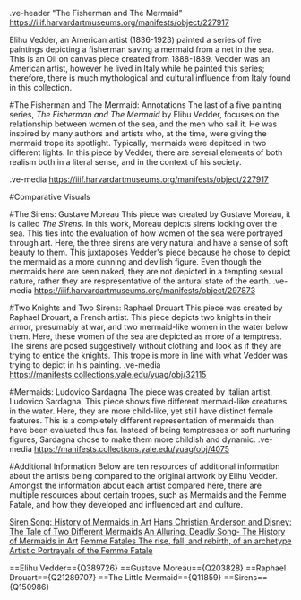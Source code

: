 .ve-header "The Fisherman and The Mermaid" https://iiif.harvardartmuseums.org/manifests/object/227917 

Elihu Vedder, an American artist (1836-1923) painted a series of five paintings depicting a fisherman saving a mermaid from a net in the sea. This is an Oil on canvas piece created from 1888-1889. Vedder was an American artist, however he lived in Italy while he painted this series; therefore, there is much mythological and cultural influence from Italy found in this collection.

#The Fisherman and The Mermaid: Annotations
The last of a five painting series, *The Fisherman and The Mermaid* by Elihu Vedder, focuses on the relationship between women of the sea, and the men who sail it. He was inspired by many authors and artists who, at the time, were giving the mermaid trope its spotlight. Typically, mermaids were depitced in two different lights. In this piece by Vedder, there are several elements of both realism both in a literal sense, and in the context of his society.

.ve-media https://iiif.harvardartmuseums.org/manifests/object/227917

#Comparative Visuals

#The Sirens: Gustave Moreau
This piece was created by Gustave Moreau, it is called *The Sirens*. In this work, Moreau depicts sirens looking over the sea. This ties into the evaluation of how women of the sea were portrayed through art. Here, the three sirens are very natural and have a sense of soft beauty to them. This juxtaposes Vedder's piece because he chose to depict the mermaid as a more cunning and devilish figure. Even though the mermaids here are seen naked, they are not depicted in a tempting sexual nature, rather they are respresentative of the antural state of the earth. 
.ve-media https://iiif.harvardartmuseums.org/manifests/object/297873 

#Two Knights and Two Sirens: Raphael Drouart
This piece was created by Raphael Drouart, a French artist. This piece depicts two knights in their armor, presumably at war, and two mermaid-like women in the water below them. Here, these women of the sea are depicted as more of a temptress. The sirens are posed suggestively without clothing and look as if they are trying to entice the knights. This trope is more in line with what Vedder was trying to depict in his painting.
.ve-media https://manifests.collections.yale.edu/yuag/obj/32115

#Mermaids: Ludovico Sardagna
The piece was created by Italian artist, Ludovico Sardagna. This piece shows five different mermaid-like creatures in the water. Here, they are more child-like, yet still have distinct female features. This is a completely different representation of mermaids than have been evaluated thus far. Instead of being temptresses or soft nurturing figures, Sardagna chose to make them more childish and dynamic. 
.ve-media https://manifests.collections.yale.edu/yuag/obj/4075

#Additional Information
Below are ten resources of additional information about the artists being compared to the original artwork by Elihu Vedder. Amongst the information about each artist compared here, there are multiple resources about certain tropes, such as Mermaids and the Femme Fatale, and how they developed and influenced art and culture.

[Siren Song: History of Mermaids in Art](https://www.dailyartmagazine.com/mermaids-in-art/)
[Hans Christian Anderson and Disney: The Tale of Two Different Mermaids](https://crosssection.gns.wisc.edu/2017/09/06/hans-christian-andersen-and-disney-the-tale-of-two-different-mermaids/)
[An Alluring, Deadly Song- The History of Mermaids in Art](https://www.widewalls.ch/magazine/mermaids-in-art)
[Femme Fatales The rise, fall, and rebirth, of an archetype](https://www.arthistoryproject.com/subjects/people/femme-fatales/)
[Artistic Portrayals of the Femme Fatale](https://victorianweb.org/gender/fatalart.html)

==Elihu Vedder=={Q389726}
==Gustave Moreau=={Q203828}
==Raphael Drouart=={Q21289707}
==The Little Mermaid=={Q11859}
==Sirens=={Q150986}